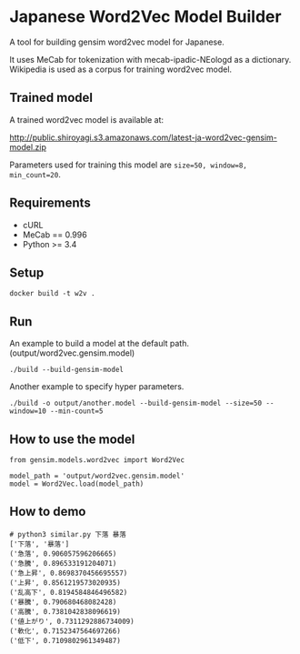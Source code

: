 Japanese Word2Vec Model Builder
===============================

A tool for building gensim word2vec model for Japanese.

It uses MeCab for tokenization with mecab-ipadic-NEologd as a dictionary.
Wikipedia is used as a corpus for training word2vec model.

Trained model
-------------

A trained word2vec model is available at:

http://public.shiroyagi.s3.amazonaws.com/latest-ja-word2vec-gensim-model.zip

Parameters used for training this model are `size=50, window=8, min_count=20`.


Requirements
------------

+ cURL
+ MeCab == 0.996
+ Python >= 3.4

Setup
-----

```
docker build -t w2v .
```

Run
---

An example to build a model at the default path. (output/word2vec.gensim.model)

```
./build --build-gensim-model
```

Another example to specify hyper parameters.

```
./build -o output/another.model --build-gensim-model --size=50 --window=10 --min-count=5
```

How to use the model
--------------------

```
from gensim.models.word2vec import Word2Vec

model_path = 'output/word2vec.gensim.model'
model = Word2Vec.load(model_path)
```

How to demo
-----------

```
# python3 similar.py 下落 暴落
['下落', '暴落']
('急落', 0.906057596206665)
('急騰', 0.896533191204071)
('急上昇', 0.8698370456695557)
('上昇', 0.8561219573020935)
('乱高下', 0.8194584846496582)
('暴騰', 0.790680468082428)
('高騰', 0.7381042838096619)
('値上がり', 0.7311292886734009)
('軟化', 0.7152347564697266)
('低下', 0.7109802961349487)
```
